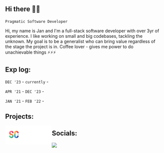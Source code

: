 ## Hi there 👋🏻

`Pragmatic Software Developer`

Hi, my name is Jan and I'm a full-stack software developer with over 3yr of experience. I like working on small and big codebases, tackling the unknown. My goal is to be a generalist who can bring value regardless of the stage the project is in. Coffee lover -  gives me power to do unachievable things ⚡⚡⚡

## Exp log:

`DEC '23` - `currently` - 

`APR '21` - `DEC '23` - 

`JAN '21` - `FEB '22` - 

## Projects:

<img src='./p-sc.png' style='display: block; height: 60px; border-radius: 5%; float: left;'>


## Socials:

[<img src="https://img.shields.io/badge/LinkedIn-0077B5?style=for-the-badge&logo=linkedin&logoColor=white" style="height: 35px;" />](https://www.linkedin.com/in/oskardudycz/) 



